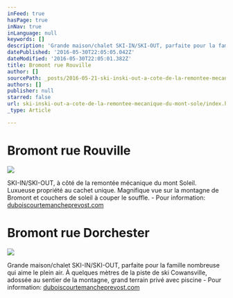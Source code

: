 ```yaml
---
inFeed: true
hasPage: true
inNav: true
inLanguage: null
keywords: []
description: 'Grande maison/chalet SKI-IN/SKI-OUT, parfaite pour la famille nombreuse qui aime le plein air. À quelques mètres de la piste de ski Cowansville, adossée au sentier de la montagne, grand terrain privé avec piscine - Pour information: duboiscourtemancheprevost.com'
datePublished: '2016-05-30T22:05:05.042Z'
dateModified: '2016-05-30T22:05:01.382Z'
title: Bromont rue Rouville
author: []
sourcePath: _posts/2016-05-21-ski-inski-out-a-cote-de-la-remontee-mecanique-du-mont-sole.md
authors: []
publisher: null
starred: false
url: ski-inski-out-a-cote-de-la-remontee-mecanique-du-mont-sole/index.html
_type: Article

---
```

# Bromont rue Rouville
![](https://the-grid-user-content.s3-us-west-2.amazonaws.com/9f7847b4-376e-4299-8d68-075835f2e6a9.jpg)

SKI-IN/SKI-OUT, à côté de la remontée mécanique du mont Soleil. Luxueuse propriété au cachet unique. Magnifique vue sur la montagne de Bromont et couchers de soleil à couper le souffle. - Pour information: [duboiscourtemancheprevost.com][0]

# Bromont rue Dorchester
![](https://the-grid-user-content.s3-us-west-2.amazonaws.com/7a42a3d5-7e61-4a3f-b4bb-7ceecf8aa8b9.jpg)

Grande maison/chalet SKI-IN/SKI-OUT, parfaite pour la famille nombreuse qui aime le plein air. À quelques mètres de la piste de ski Cowansville, adossée au sentier de la montagne, grand terrain privé avec piscine - Pour information: [duboiscourtemancheprevost.com][1]

[0]: http://www.duboiscourtemancheprevost.com/Maison-a-etages-a-vendre-178-Rue-Dorchester-Bromont-A-1324.html
[1]: http://www.duboiscourtemancheprevost.com/maisons-a-vendre-prix-des-liste-0.html